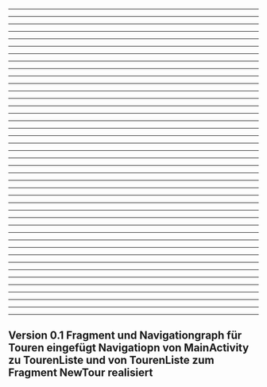 --------------------------------------------------------------------------------------
--------------------------------------------------------------------------------------
--------------------------------------------------------------------------------------
--------------------------------------------------------------------------------------
--------------------------------------------------------------------------------------
--------------------------------------------------------------------------------------
--------------------------------------------------------------------------------------
--------------------------------------------------------------------------------------
--------------------------------------------------------------------------------------
--------------------------------------------------------------------------------------
--------------------------------------------------------------------------------------
--------------------------------------------------------------------------------------
--------------------------------------------------------------------------------------
--------------------------------------------------------------------------------------
--------------------------------------------------------------------------------------
--------------------------------------------------------------------------------------
--------------------------------------------------------------------------------------
--------------------------------------------------------------------------------------
--------------------------------------------------------------------------------------
--------------------------------------------------------------------------------------
--------------------------------------------------------------------------------------
--------------------------------------------------------------------------------------
--------------------------------------------------------------------------------------
--------------------------------------------------------------------------------------
--------------------------------------------------------------------------------------
--------------------------------------------------------------------------------------
--------------------------------------------------------------------------------------
--------------------------------------------------------------------------------------
--------------------------------------------------------------------------------------
--------------------------------------------------------------------------------------
--------------------------------------------------------------------------------------
--------------------------------------------------------------------------------------
--------------------------------------------------------------------------------------
--------------------------------------------------------------------------------------
--------------------------------------------------------------------------------------
--------------------------------------------------------------------------------------
--------------------------------------------------------------------------------------
--------------------------------------------------------------------------------------
--------------------------------------------------------------------------------------
--------------------------------------------------------------------------------------
--------------------------------------------------------------------------------------
--------------------------------------------------------------------------------------
Version 0.1
    Fragment und Navigationgraph für Touren eingefügt
    Navigatiopn von MainActivity zu TourenListe und von TourenListe zum Fragment
    NewTour realisiert
--------------------------------------------------------------------------------------